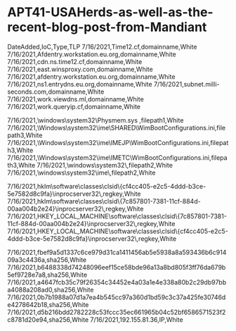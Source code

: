 # APT41-USAHerds-as-well-as-the-recent-blog-post-from-Mandiant

DateAdded,IoC,Type,TLP
7/16/2021,Time12.cf,domainname,White
7/16/2021,Afdentry.workstation.eu.org,domainname,White
7/16/2021,cdn.ns.time12.cf,domainname,White
7/16/2021,east.winsproxy.com,domainname,White
7/16/2021,afdentry.workstation.eu.org,domainname,White
7/16/2021,ns1.entrydns.eu.org,domainname,White
7/16/2021,subnet.milli-seconds.com,domainname,White
7/16/2021,work.viewdns.ml,domainname,White
7/16/2021,work.queryip.cf,domainname,White


7/16/2021,\\windows\\system32\\Physmem.sys ,filepath1,White
7/16/2021,\\Windows\\system32\\ime\\SHARED\\WimBootConfigurations.ini,filepath3,White
7/16/2021,\\Windows\\system32\\ime\\IMEJP\\WimBootConfigurations.ini,filepath3,White
7/16/2021,\\Windows\\system32\\ime\\IMETC\\WimBootConfigurations.ini,filepath3,White
7/16/2021,\\windows\\system32\\,filepath2,White
7/16/2021,\\windows\\system32\\ime\\,filepath2,White

7/16/2021,hklm\\software\\classes\\clsid\\{cf4cc405-e2c5-4ddd-b3ce-5e7582d8c9fa}\\inprocserver32\\,regkey,White
7/16/2021,hklm\\software\\classes\\clsid\\{7c857801-7381-11cf-884d-00aa004b2e24}\\inprocserver32\\,regkey,White
7/16/2021,HKEY_LOCAL_MACHINE\\software\\classes\\clsid\\{7c857801-7381-11cf-884d-00aa004b2e24}\\inprocserver32\\,regkey,White
7/16/2021,HKEY_LOCAL_MACHINE\\software\\classes\\clsid\\{cf4cc405-e2c5-4ddd-b3ce-5e7582d8c9fa}\\inprocserver32\\,regkey,White

7/16/2021,fbef9a5d1337c6ce979d31ca1411456ab5e5938a8a593436b6c91409a3c4436a,sha256,White
7/16/2021,b6488338d74248096eef15ce58bde96a13a8bd805f3ff76da679b5ef9728e7a8,sha256,White
7/16/2021,a4647fcb35c79f26354c34452e4a03a1e4e338a80b2c29db97bba4088a208ad0,sha256,White
7/16/2021,0b7b1988a07d1a7ea4b545cc97a360d1bd59c3c37a425fe30746de4278642b18,sha256,White
7/16/2021,d5b216bdd2782228c53fccc35ec661965b04c52bf6586571523f2c8781d20e94,sha256,White
7/16/2021,192.155.81.36,IP,White
